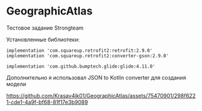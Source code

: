 # GeographicAtlas

Тестовое задание Strongteam
       
Установленные библиотеки:
        
    implementation 'com.squareup.retrofit2:retrofit:2.9.0'
    implementation 'com.squareup.retrofit2:converter-gson:2.9.0'

    implementation 'com.github.bumptech.glide:glide:4.11.0'
    
    
Дополнительно я использовал JSON to Kotlin converter для создания модели
       



https://github.com/Krasav4ik01/GeographicAtlas/assets/75470901/298f6221-cde1-4a9f-bf68-81f17e3b9089

